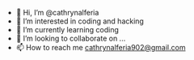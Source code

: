 - 👋 Hi, I’m @cathrynalferia
- 👀 I’m interested in coding and hacking
- 🌱 I’m currently learning coding
- 💞️ I’m looking to collaborate on ...
- 📫 How to reach me cathrynalferia902@gmail.com

<!---
cathrynalferia/cathrynalferia is a ✨ special ✨ repository because its `README.md` (this file) appears on your GitHub profile.
You can click the Preview link to take a look at your changes.
--->
